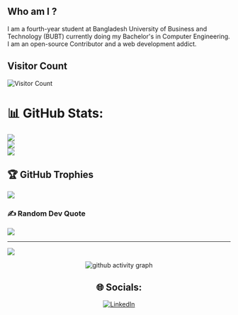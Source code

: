 ## Who am I ?
I am a fourth-year student at Bangladesh University of Business and Technology (BUBT) currently doing my Bachelor's in Computer Engineering. 
I am an open-source Contributor and a web development addict.

<!--
**rashedjisan/rashedjisan** is a ✨ _special_ ✨ repository because its `README.md` (this file) appears on your GitHub profile.

Here are some ideas to get you started:

- 🔭 I’m currently working on ...
- 🌱 I’m currently learning ...
- 👯 I’m looking to collaborate on ...
- 🤔 I’m looking for help with ...
- 💬 Ask me about ...
- 📫 How to reach me: ...
- 😄 Pronouns: ...
- ⚡ Fun fact: ...
-->
## Visitor Count
![Visitor Count](https://profile-counter.glitch.me/rashedjisan/count.svg)

# 📊 GitHub Stats:
![](https://github-readme-stats.vercel.app/api?username=rashedjisan&theme=gotham&hide_border=false&include_all_commits=false&count_private=false)<br/>
![](https://github-readme-streak-stats.herokuapp.com/?user=rashedjisan&theme=gotham&hide_border=false)<br/>
![](https://github-readme-stats.vercel.app/api/top-langs/?username=rashedjisan&theme=gotham&hide_border=false&include_all_commits=false&count_private=false&layout=compact)

## 🏆 GitHub Trophies
![](https://github-profile-trophy.vercel.app/?username=rashedjisan&theme=dracula&no-frame=true&no-bg=false&margin-w=4)

### ✍️ Random Dev Quote
![](https://quotes-github-readme.vercel.app/api?type=horizontal&theme=radical)

---
[![](https://visitcount.itsvg.in/api?id=rashedjisan&icon=0&color=0)](https://visitcount.itsvg.in)

<!-- Proudly created with GPRM ( https://gprm.itsvg.in ) -->
 
 <div align="center">
     
     
![github activity graph](https://activity-graph.herokuapp.com/graph?username=rashedjisan&theme=dracula&layout=compact&title_color=FF69B4&hide_border=true&area=true)
</div>
 
<div align="center">

## 🌐 Socials:
[![LinkedIn](https://img.shields.io/badge/LinkedIn-%230077B5.svg?logo=linkedin&logoColor=white)](https://linkedin.com/in/https://www.linkedin.com/in/rashedjisan/) 
 


